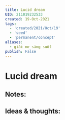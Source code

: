 ```yaml
---
title: Lucid dream
UID: 211019232533
created: 19-Oct-2021
tags:
  - 'created/2021/Oct/19'
  - 'seed'
  - 'permanent/concept'
aliases:
  - giấc mơ sáng suốt
publish: False
---
```

# Lucid dream

## Notes:


## Ideas & thoughts:


